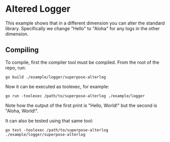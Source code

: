 # Altered Logger

This example shows that in a different dimension you can alter the standard library. Specifically we change "Hello" to
"Aloha" for any logs in the other dimension.

## Compiling

To compile, first the compiler tool must be compiled. From the root of the repo, run:

    go build ./example/logger/superpose-alterlog

Now it can be executed as toolexec, for example:

    go run -toolexec /path/to/superpose-alterlog ./example/logger

Note how the output of the first print is "Hello, World!" but the second is "Aloha, World!".

It can also be tested using that same tool:

    go test -toolexec /path/to/superpose-alterlog ./example/logger/superpose-alterlog